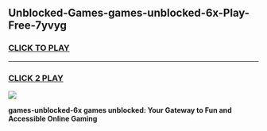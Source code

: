 
## Unblocked-Games-games-unblocked-6x-Play-Free-7yvyg
<h3>
<a href="https://premium76.site?title=games-unblocked-6x&ref=09A">CLICK TO PLAY</a></h3>
<hr>

<h3>
<a href="https://premium76.site?title=games-unblocked-6x&ref=09A">CLICK 2 PLAY</a>
  
</h3>

<a href="https://premium76.site?title=games-unblocked-6x&ref=09A"><img src="https://clearcache.store/games.png"></a>


**games-unblocked-6x games unblocked: Your Gateway to Fun and Accessible Online Gaming**
